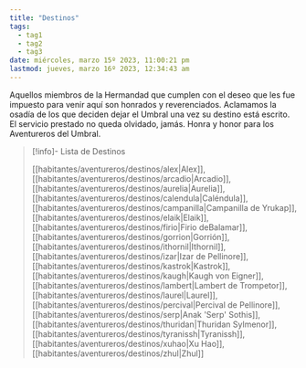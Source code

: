 ```yaml
---
title: "Destinos"
tags:
  - tag1
  - tag2
  - tag3
date: miércoles, marzo 15º 2023, 11:00:21 pm
lastmod: jueves, marzo 16º 2023, 12:34:43 am
---
```


Aquellos miembros de la Hermandad que cumplen con el deseo que les fue impuesto para venir aquí son honrados y reverenciados. Aclamamos la osadía de los que deciden dejar el Umbral una vez su destino está escrito. El servicio prestado no queda olvidado, jamás. Honra y honor para los Aventureros del Umbral.


>[!info]- Lista de Destinos
>
>[[habitantes/aventureros/destinos/alex|Alex]], [[habitantes/aventureros/destinos/arcadio|Arcadio]], [[habitantes/aventureros/destinos/aurelia|Aurelia]], [[habitantes/aventureros/destinos/calendula|Caléndula]], [[habitantes/aventureros/destinos/campanilla|Campanilla de Yrukap]], [[habitantes/aventureros/destinos/elaik|Elaik]], [[habitantes/aventureros/destinos/firio|Firio deBalamar]], [[habitantes/aventureros/destinos/gorrion|Gorrión]], [[habitantes/aventureros/destinos/ithornil|Ithornil]], [[habitantes/aventureros/destinos/izar|Izar de Pellinore]], [[habitantes/aventureros/destinos/kastrok|Kastrok]], [[habitantes/aventureros/destinos/kaugh|Kaugh von Eigner]], [[habitantes/aventureros/destinos/lambert|Lambert de Trompetor]], [[habitantes/aventureros/destinos/laurel|Laurel]], [[habitantes/aventureros/destinos/percival|Percival de Pellinore]], [[habitantes/aventureros/destinos/serp|Anak 'Serp' Sothis]], [[habitantes/aventureros/destinos/thuridan|Thuridan Sylmenor]], [[habitantes/aventureros/destinos/tyranissh|Tyranissh]], [[habitantes/aventureros/destinos/xuhao|Xu Hao]], [[habitantes/aventureros/destinos/zhul|Zhul]]